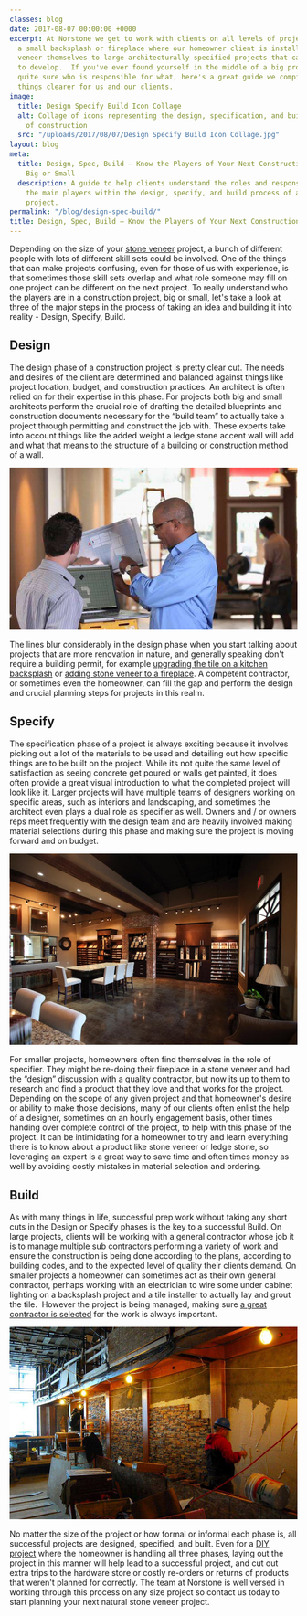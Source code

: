```yaml
---
classes: blog
date: 2017-08-07 00:00:00 +0000
excerpt: At Norstone we get to work with clients on all levels of projects – from
  a small backsplash or fireplace where our homeowner client is installing the stone
  veneer themselves to large architecturally specified projects that can take years
  to develop.  If you've ever found yourself in the middle of a big project and aren't
  quite sure who is responsible for what, here's a great guide we compiled to make
  things clearer for us and our clients.
image:
  title: Design Specify Build Icon Collage
  alt: Collage of icons representing the design, specification, and build processes
    of construction
  src: "/uploads/2017/08/07/Design Specify Build Icon Collage.jpg"
layout: blog
meta:
  title: Design, Spec, Build – Know the Players of Your Next Construction Project
    Big or Small
  description: A guide to help clients understand the roles and responsibilities of
    the main players within the design, specify, and build process of a construction
    project.
permalink: "/blog/design-spec-build/"
title: Design, Spec, Build – Know the Players of Your Next Construction Project
---
```



Depending on the size of your [stone veneer](https://www.norstoneusa.com/products/) project, a bunch of different people with lots of different skill sets could be involved.  One of the things that can make projects confusing, even for those of us with experience, is that sometimes those skill sets overlap and what role someone may fill on one project can be different on the next project.  To really understand who the players are in a construction project, big or small, let's take a look at three of the major steps in the process of taking an idea and building it into reality - Design, Specify, Build.

## Design

The design phase of a construction project is pretty clear cut.  The needs and desires of the client are determined and balanced against things like project location, budget, and construction practices.  An architect is often relied on for their expertise in this phase.  For projects both big and small architects perform the crucial role of drafting the detailed blueprints and construction documents necessary for the “build team” to actually take a project through permitting and construct the job with.  These experts take into account things like the added weight a ledge stone accent wall will add and what that means to the structure of a building or construction method of a wall.

![Architect meeting with client during the design phase of a construction project](/uploads/2017/08/07/Design%20Specify%20Build%20-%20Architect%20Meeting%20with%20Client.jpg)

The lines blur considerably in the design phase when you start talking about projects that are more renovation in nature, and generally speaking don't require a building permit, for example [upgrading the tile on a kitchen backsplash](https://www.norstoneusa.com/blog/light-and-bright-aztec-stacked-stone-backsplash-in-orlando-fl/) or [adding stone veneer to a fireplace](https://www.norstoneusa.com/blog/two-toned-modern-fireplace-in-ft-collins-co/).  A competent contractor, or sometimes even the homeowner, can fill the gap and perform the design and crucial planning steps for projects in this realm.

## Specify

The specification phase of a project is always exciting because it involves picking out a lot of the materials to be used and detailing out how specific things are to be built on the project.  While its not quite the same level of satisfaction as seeing concrete get poured or walls get painted, it does often provide a great visual introduction to what the completed project will look like it.  Larger projects will have multiple teams of designers working on specific areas, such as interiors and landscaping, and sometimes the architect even plays a dual role as specifier as well.  Owners and / or owners reps meet frequently with the design team and are heavily involved making material selections during this phase and making sure the project is moving forward and on budget.

![Design center used in the specification and selection phase of a construction project](/uploads/2017/08/07/Design%20Specify%20Build%20-%20Design%20Center.jpg)

For smaller projects, homeowners often find themselves in the role of specifier.  They might be re-doing their fireplace in a stone veneer and had the “design” discussion with a quality contractor, but now its up to them to research and find a product that they love and that works for the project.  Depending on the scope of any given project and that homeowner's desire or ability to make those decisions, many of our clients often enlist the help of a designer, sometimes on an hourly engagement basis, other times handing over complete control of the project, to help with this phase of the project.  It can be intimidating for a homeowner to try and learn everything there is to know about a product like stone veneer or ledge stone, so leveraging an expert is a great way to save time and often times money as well by avoiding costly mistakes in material selection and ordering.

## Build

As with many things in life, successful prep work without taking any short cuts in the Design or Specify phases is the key to a successful Build.  On large projects, clients will be working with a general contractor whose job it is to manage multiple sub contractors performing a variety of work and ensure the construction is being done according to the plans, according to building codes, and to the  expected level of quality their clients demand.  On smaller projects a homeowner can sometimes act as their own general contractor, perhaps working with an electrician to wire some under cabinet lighting on a backsplash project and a tile installer to actually lay and grout the tile.  However the project is being managed, making sure [a great contractor is selected](https://www.norstoneusa.com/blog/selecting-the-right-installer-for-your-next-tile-or-stone-project/) for the work is always important.

![Stone masons installing stone veneer panels during the build phase of a construction project](/uploads/2017/08/07/Design%20Specify%20Build%20-%20Stone%20Veneer%20Installation.jpg)

No matter the size of the project or how formal or informal each phase is, all successful projects are designed, specified, and built.  Even for a [DIY project](https://www.norstoneusa.com/blog/norstone-diy-infographic/) where the homeowner is handling all three phases, laying out the project in this manner will help lead to a successful project, and cut out extra trips to the hardware store or costly re-orders or returns of products that weren't planned for correctly.  The team at Norstone is well versed in working through this process on any size project so contact us today to start planning your next natural stone veneer project.